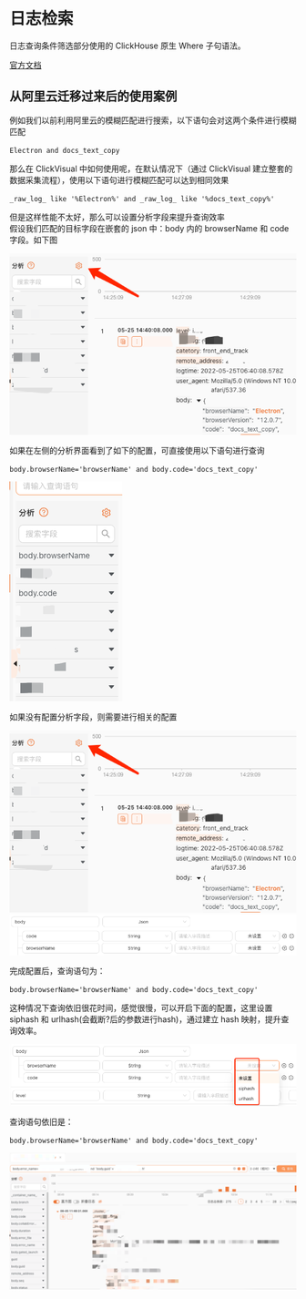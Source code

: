 # 日志检索

日志查询条件筛选部分使用的 ClickHouse 原生 Where 子句语法。

[官方文档](https://clickhouse.com/docs/zh/sql-reference/statements/select/where)

## 从阿里云迁移过来后的使用案例

例如我们以前利用阿里云的模糊匹配进行搜索，以下语句会对这两个条件进行模糊匹配

`Electron and docs_text_copy`

那么在 ClickVisual 中如何使用呢，在默认情况下（通过 ClickVisual 建立整套的数据采集流程），使用以下语句进行模糊匹配可以达到相同效果

`_raw_log_ like '%Electron%' and _raw_log_ like '%docs_text_copy%'`

但是这样性能不太好，那么可以设置分析字段来提升查询效率  
假设我们匹配的目标字段在嵌套的 json 中：body 内的 browserName 和 code 字段。如下图

![img_2.png](../../images/inst-3.png)

如果在左侧的分析界面看到了如下的配置，可直接使用以下语句进行查询

`body.browserName='browserName' and body.code='docs_text_copy'`

![img_1.png](../../images/inst-5.png)

如果没有配置分析字段，则需要进行相关的配置

![img_2.png](../../images/inst-3.png)
![img_1.png](../../images/inst-2.png)

完成配置后，查询语句为：

`body.browserName='browserName' and body.code='docs_text_copy'`

这种情况下查询依旧很花时间，感觉很慢，可以开启下面的配置，这里设置 siphash 和 urlhash(会截断?后的参数进行hash)，通过建立 hash 映射，提升查询效率。

![img_3.png](../../images/inst-4.png)

查询语句依旧是：

`body.browserName='browserName' and body.code='docs_text_copy'`

![img.png](../../images/inst-6.png)